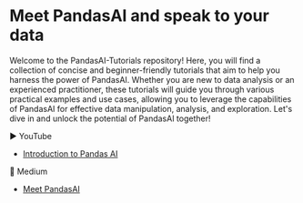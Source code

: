 # Meet PandasAI and speak to your data
Welcome to the PandasAI-Tutorials repository! Here, you will find a collection of concise and beginner-friendly tutorials that aim to help you harness the power of PandasAI. Whether you are new to data analysis or an experienced practitioner, these tutorials will guide you through various practical examples and use cases, allowing you to leverage the capabilities of PandasAI for effective data manipulation, analysis, and exploration. Let's dive in and unlock the potential of PandasAI together!

▶️ YouTube
- [Introduction to Pandas AI](https://youtu.be/aUds2W7A_FY)

🚀 Medium
- [Meet PandasAI](https://levelup.gitconnected.com/pandasai-unlocking-the-power-of-data-with-generative-ai-3196cbccba34)
